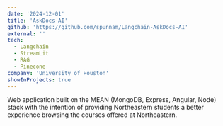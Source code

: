 ```yaml
---
date: '2024-12-01'
title: 'AskDocs-AI'
github: 'https://github.com/spunnam/Langchain-AskDocs-AI'
external: ''
tech:
  - Langchain
  - StreamLit
  - RAG
  - Pinecone
company: 'University of Houston'
showInProjects: true
---
```


Web application built on the MEAN (MongoDB, Express, Angular, Node) stack with the intention of providing Northeastern students a better experience browsing the courses offered at Northeastern.
